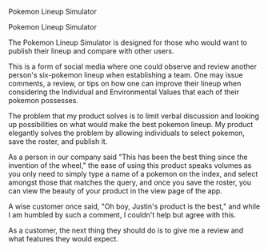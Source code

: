 Pokemon Lineup Simulator

<!-- 
> This material was originally posted [here](http://www.quora.com/What-is-Amazons-approach-to-product-development-and-product-management). It is reproduced here for posterities sake.

There is an approach called "working backwards" that is widely used at Amazon. They work backwards from the customer, rather than starting with an idea for a product and trying to bolt customers onto it. While working backwards can be applied to any specific product decision, using this approach is especially important when developing new products or features.

For new initiatives a product manager typically starts by writing an internal press release announcing the finished product. The target audience for the press release is the new/updated product's customers, which can be retail customers or internal users of a tool or technology. Internal press releases are centered around the customer problem, how current solutions (internal or external) fail, and how the new product will blow away existing solutions.

If the benefits listed don't sound very interesting or exciting to customers, then perhaps they're not (and shouldn't be built). Instead, the product manager should keep iterating on the press release until they've come up with benefits that actually sound like benefits. Iterating on a press release is a lot less expensive than iterating on the product itself (and quicker!).

If the press release is more than a page and a half, it is probably too long. Keep it simple. 3-4 sentences for most paragraphs. Cut out the fat. Don't make it into a spec. You can accompany the press release with a FAQ that answers all of the other business or execution questions so the press release can stay focused on what the customer gets. My rule of thumb is that if the press release is hard to write, then the product is probably going to suck. Keep working at it until the outline for each paragraph flows. 

Oh, and I also like to write press-releases in what I call "Oprah-speak" for mainstream consumer products. Imagine you're sitting on Oprah's couch and have just explained the product to her, and then you listen as she explains it to her audience. That's "Oprah-speak", not "Geek-speak".

Once the project moves into development, the press release can be used as a touchstone; a guiding light. The product team can ask themselves, "Are we building what is in the press release?" If they find they're spending time building things that aren't in the press release (overbuilding), they need to ask themselves why. This keeps product development focused on achieving the customer benefits and not building extraneous stuff that takes longer to build, takes resources to maintain, and doesn't provide real customer benefit (at least not enough to warrant inclusion in the press release).
 -->
 
Pokemon Lineup Simulator

The Pokemon Lineup Simulator is designed for those who would want to publish their lineup and compare with other users.

This is a form of social media where one could observe and review another person's six-pokemon lineup when establishing a team. One may issue comments, a review, or tips on how one can improve their lineup when considering the Individual and Environmental Values that each of their pokemon possesses.

The problem that my product solves is to limit verbal discussion and looking up possibilities on what would make the best pokemon lineup. My product elegantly solves the problem by allowing individuals to select pokemon, save the roster, and publish it.

As a person in our company said "This has been the best thing since the invention of the wheel," the ease of using this product speaks volumes as you only need to simply type a name of a pokemon on the index, and select amongst those that matches the query, and once you save the roster, you can view the beauty of your product in the view page of the app.

A wise customer once said, "Oh boy, Justin's product is the best," and while I am humbled by such a comment, I couldn't help but agree with this.

As a customer, the next thing they should do is to give me a review and what features they would expect.